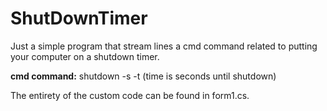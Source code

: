 # ShutDownTimer
Just a simple program that stream lines a cmd command related to putting your computer on a shutdown timer.

**cmd command:**
shutdown -s -t (time is seconds until shutdown)

The entirety of the custom code can be found in form1.cs.
